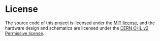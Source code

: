 <a name="license"></a>
# License
The source code of this project is licensed under the [MIT license](LICENSE), and the hardware design and schematics 
are licensed under the [CERN OHL v2 Permissive license](hardware/LICENSE).

